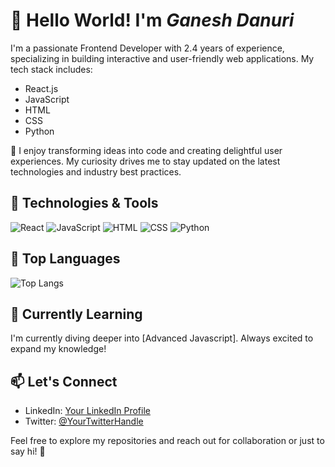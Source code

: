 # 👋 Hello World! I'm _Ganesh Danuri_


I'm a passionate Frontend Developer with 2.4 years of experience, specializing in building interactive and user-friendly web applications. My tech stack includes:

- React.js
- JavaScript
- HTML
- CSS
- Python

🚀 I enjoy transforming ideas into code and creating delightful user experiences. My curiosity drives me to stay updated on the latest technologies and industry best practices.

## 🔧 Technologies & Tools

![React](https://img.shields.io/badge/-React-61DAFB?style=flat-square&logo=react&logoColor=white)
![JavaScript](https://img.shields.io/badge/-JavaScript-F7DF1E?style=flat-square&logo=javascript&logoColor=black)
![HTML](https://img.shields.io/badge/-HTML-E34F26?style=flat-square&logo=html5&logoColor=white)
![CSS](https://img.shields.io/badge/-CSS-1572B6?style=flat-square&logo=css3&logoColor=white)
![Python](https://img.shields.io/badge/-Python-3776AB?style=flat-square&logo=python&logoColor=white)

## 🚀 Top Languages

![Top Langs](https://github-readme-stats.vercel.app/api/top-langs/?username=ganeshdanuri&layout=compact)

## 🌱 Currently Learning

I'm currently diving deeper into [Advanced Javascript]. Always excited to expand my knowledge!

## 📫 Let's Connect

- LinkedIn: [Your LinkedIn Profile](https://www.linkedin.com/in/ganeshdanuri/)
- Twitter: [@YourTwitterHandle](https://twitter.com/ganeshdanuri)

Feel free to explore my repositories and reach out for collaboration or just to say hi! 🚀

